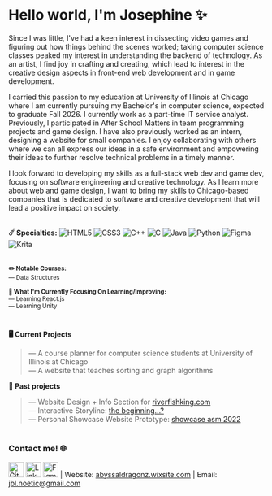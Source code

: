 # Hello world, I'm Josephine ✨

Since I was little, I've had a keen interest in dissecting video games and figuring out how things behind the scenes worked; taking computer science classes peaked my interest in understanding the backend of technology. As an artist, I find joy in crafting and creating, which lead to interest in the creative design aspects in front-end web development and in game development. <br>

I carried this passion to my education at University of Illinois at Chicago where I am currently pursuing my Bachelor's in computer science, expected to graduate Fall 2026. I currently work as a part-time IT service analyst. Previously, I participated in After School Matters in team programming projects and game design. I have also previously worked as an intern, designing a website for small companies. I enjoy collaborating with others where we can all express our ideas in a safe environment and empowering their ideas to further resolve technical problems in a timely manner. <br>

I look forward to developing my skills as a full-stack web dev and game dev, focusing on software engineering and creative technology. As I learn more about web and game design, I want to bring my skills to Chicago-based companies that is dedicated to software and creative development that will lead a positive impact on society. <br> <br>

**☄️ Specialties:**
![HTML5](https://img.shields.io/badge/html5-%23E34F26.svg?style=for-the-badge&logo=html5&logoColor=white)
![CSS3](https://img.shields.io/badge/css3-%231572B6.svg?style=for-the-badge&logo=css3&logoColor=white)
![C++](https://img.shields.io/badge/c++-%2300599C.svg?style=for-the-badge&logo=c%2B%2B&logoColor=white)
![C](https://img.shields.io/badge/c-%2300599C.svg?style=for-the-badge&logo=c&logoColor=white)
![Java](https://img.shields.io/badge/java-%23ED8B00.svg?style=for-the-badge&logo=openjdk&logoColor=white)
![Python](https://img.shields.io/badge/python-3670A0?style=for-the-badge&logo=python&logoColor=ffdd54)
![Figma](https://img.shields.io/badge/figma-%23F24E1E.svg?style=for-the-badge&logo=figma&logoColor=white)
![Krita](https://img.shields.io/badge/Krita-203759?style=for-the-badge&logo=krita&logoColor=EEF37B)
<br> <br>

<sup> **✏️ Notable Courses:** </sup><br>
<sup>— Data Structures </sup><br>

<sup> **👾 What I'm Currently Focusing On Learning/Improving:** </sup><br>
<sup>— Learning React.js </sup><br>
<sup>— Learning Unity </sup><br>
  
#
**🖥️ Current Projects**
> — A course planner for computer science students at University of Illinois at Chicago <br>
> — A website that teaches sorting and graph algorithms <br>

**🌿 Past projects**
> — Website Design + Info Section for [riverfishking.com](https://riverfishking.com/) <br>
> — Interactive Storyline: [the beginning...?](https://abyssaldragonz.github.io/ASM2022-GameDev/the-beginning.html)<br>
> — Personal Showcase Website Prototype: [showcase asm 2022](https://abyssaldragonz.github.io/ASM2022-GameDev/)<br>


#
### Contact me! 🌐
[<img src="https://gist.githubusercontent.com/cxmeel/0dbc95191f239b631c3874f4ccf114e2/raw/github-icon.svg" alt="GitHub" height="30"/>](https://github.com/abyssaldragonz)
[<img src="https://cdn-icons-png.flaticon.com/128/3536/3536505.png" alt="LinkedIn" height="30"/>](https://linkedin.com/in/josephine-b-l/)
[<img src="https://cdn-icons-png.flaticon.com/128/5968/5968705.png" alt="Figma" height="30"/>](https://www.figma.com/@abyssaldragonz)
| Website: [abyssaldragonz.wixsite.com](https://abyssaldragonz.wixsite.com/home) | Email: jbl.noetic@gmail.com





<!--
**abyssaldragonz/abyssaldragonz** is a ✨ _special_ ✨ repository because its `README.md` (this file) appears on your GitHub profile.

Here are some ideas to get you started:

- 🔭 I’m currently working on ...
- 🌱 I’m currently learning ...
- 👯 I’m looking to collaborate on ...
- 🤔 I’m looking for help with ...
- 💬 Ask me about ...
- 📫 How to reach me: ...
- 😄 Pronouns: ...
- ⚡ Fun fact: ...
-->

